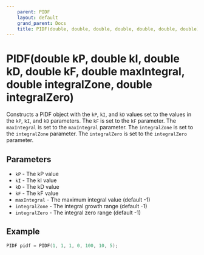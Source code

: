 ```yaml
---
    parent: PIDF
    layout: default
    grand_parent: Docs
    title: PIDF(double, double, double, double, double, double, double)
---
```

# PIDF(double kP, double kI, double kD, double kF, double maxIntegral, double integralZone, double integralZero)
Constructs a PIDF object with the `kP`, `kI`, and `kD` values set to the values in the `kP`, `kI`, and `kD` parameters. The `kF` is set to the `kF` parameter. The `maxIntegral` is set to the `maxIntegral` parameter. The `integralZone` is set to the `integralZone` parameter. The `integralZero` is set to the `integralZero` parameter.

## Parameters
- `kP` - The kP value
- `kI` - The kI value
- `kD` - The kD value
- `kF` - The kF value
- `maxIntegral` - The maximum integral value (default -1)
- `integralZone` - The integral growth range (default -1)
- `integralZero` - The integral zero range (default -1)

## Example
```cpp
PIDF pidf = PIDF(1, 1, 1, 0, 100, 10, 5);
```